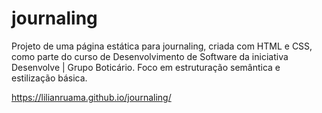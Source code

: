 ﻿# journaling
Projeto de uma página estática para journaling, criada com HTML e CSS, como parte do curso de Desenvolvimento de Software da iniciativa Desenvolve | Grupo Boticário. 
Foco em estruturação semântica e estilização básica.

https://lilianruama.github.io/journaling/
